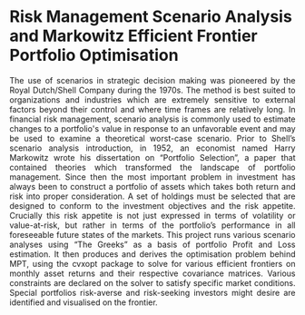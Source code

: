 # Risk Management Scenario Analysis and Markowitz Efficient Frontier Portfolio Optimisation
<p align="justify">The use of scenarios in strategic decision making was pioneered by the Royal Dutch/Shell Company during the 1970s. The method is best suited to organizations and industries which are extremely sensitive to external factors beyond their control and where time frames are relatively long. In financial risk management, scenario analysis is commonly used to estimate changes to a portfolio's value in response to an unfavorable event and may be used to examine a theoretical worst-case scenario. Prior to Shell’s scenario analysis introduction, in 1952, an economist named Harry Markowitz wrote his dissertation on “Portfolio Selection”, a paper that contained theories which transformed the landscape of portfolio management. Since then the most important problem in investment has always been to construct a portfolio of assets which takes both return and risk into proper consideration. A set of holdings must be selected that are designed to conform to the investment objectives and the risk appetite. Crucially this risk appetite is not just expressed in terms of volatility or value-at-risk, but rather in terms of the portfolio’s performance in all foreseeable future states of the markets. This project runs various scenario analyses using “The Greeks” as a basis of portfolio Profit and Loss estimation. It then produces and derives the optimisation problem behind MPT, using the cvxopt package to solve for various efficient frontiers on monthly asset returns and their respective covariance matrices. Various constraints are declared on the solver to satisfy specific market conditions. Special portfolios risk-averse and risk-seeking investors might desire are identified and visualised on the frontier.</p>
